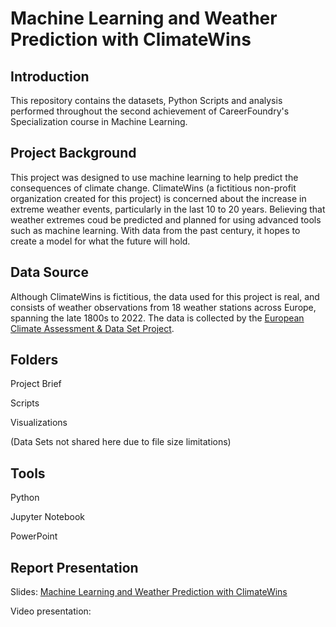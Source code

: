 # Machine Learning and Weather Prediction with ClimateWins

## Introduction

This repository contains the datasets, Python Scripts and analysis performed throughout the second achievement of CareerFoundry's Specialization course in Machine Learning. 

## Project Background

This project was designed to use machine learning to help predict the consequences of climate change. ClimateWins (a fictitious non-profit organization created for this project) is concerned about the increase in extreme weather events, particularly in the last 10 to 20 years. Believing that weather extremes coud be predicted and planned for using advanced tools such as machine learning. With data from the past century, it hopes to create a model for what the future will hold. 

## Data Source

Although ClimateWins is fictitious, the data used for this project is real, and consists of weather observations from 18 weather stations across Europe, spanning the late 1800s to 2022. The data is collected by the [European Climate Assessment & Data Set Project](https://www.ecad.eu). 

## Folders

Project Brief

Scripts

Visualizations

(Data Sets not shared here due to file size limitations)

## Tools

Python

Jupyter Notebook

PowerPoint

## Report Presentation 

Slides: [Machine Learning and Weather Prediction with ClimateWins](https://drive.google.com/file/d/1Qc8HuxvpNNSTtCTiHApyGiJdv6Z4lzhH/view?usp=drive_link)

Video presentation: 
